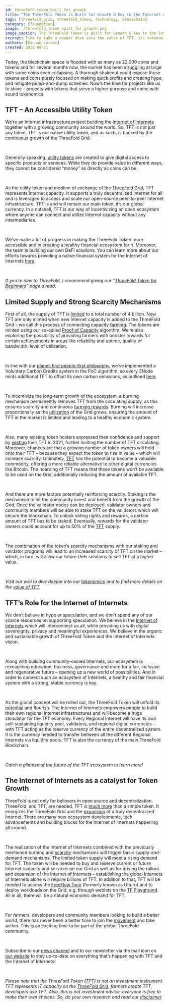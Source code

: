 ```yaml
---
id: threefold_token_built_for_growth
title: "The ThreeFold Token is Built for Growth & Key to the Internet of Internets"
tags: [threefold_grid, threefold_token, technology, blockchain]
category: [foundation]
image: ./threefold_token_built_for_growth.png
image_caption: The ThreeFold Token is Built for Growth & Key to the Internet of Internets
excerpt: Time to take a deeper dive into the value of TFT, its tokenomics and mechanisms for growth. We’re also exploring potential token growth and future demand – especially in relation to the synergies between the token and the Internet of Internets.
authors: [hannah_cordes]
created: 2022-08-31
---
```


Today, the blockchain space is flooded with as many as 22,000 coins and tokens and for several months now, the market has been struggling at large with some coins even collapsing. A thorough shakeout could expose those tokens and coins purely focused on making quick profits and creating hype, and mitigate pump-and-dump schemes. Now’s the time for projects like us to shine – projects with tokens that serve a higher purpose and come with sound tokenomics.

## TFT – An Accessible Utility Token

We’re an Internet infrastructure project building the [Internet of Internets](https://threefold.io/blog/post/internet_of_internets/) together with a growing community around the world. So, TFT is not just any token. TFT is our native utility token, and as such, is backed by the continuous growth of the ThreeFold Grid.

<br/>

Generally speaking, [utility tokens](https://library.threefold.me/info/threefold/#/tokens/threefold__newtotokens?id=threefold-token-for-beginners) are created to give digital access to specific products or services. While they do provide value in different ways, they cannot be considered “money” as directly as coins can be.

<br/>

As the utility token and medium of exchange of the [ThreeFold Grid](https://library.threefold.me/info/threefold/#/tfgrid/threefold__grid_intro), TFT represents Internet capacity. It supports a truly decentralized Internet for all and is leveraged to access and scale our open-source peer-to-peer Internet infrastructure. TFT is and will remain our main token, it’s our global currency. In a nutshell, TFT is our way of incentivizing an open ecosystem where anyone can connect and utilize Internet capacity without any intermediaries.

<br/>

We’ve made a lot of progress in making the ThreeFold Token more accessible and in creating a healthy financial ecosystem for it. Moreover, the team is building our own DeFi solutions. You can learn more about our efforts towards providing a native financial system for the Internet of Internets [here](https://threefold.io/blog/post/future_tft_ecosystem/).

<br/>

*If you’re new to ThreeFold, I recommend giving our “[ThreeFold Token for Beginners](https://library.threefold.me/info/threefold/#/tokens/threefold__newtotokens)” page a read.*

## Limited Supply and Strong Scarcity Mechanisms

First of all, the supply of TFT is [limited](https://library.threefold.me/info/threefold/#/tokens/threefold__tft_limited_supply) to a total number of 4 billion. New TFT are only minted when new Internet capacity is added to the ThreeFold Grid – we call this process of connecting capacity [farming](https://library.threefold.me/info/threefold#/tfgrid/farming/threefold__farming_intro). The tokens are minted using our so-called [Proof of Capacity](https://library.threefold.me/info/threefold#/tfgrid/farming/threefold__proof_of_capacity) algorithm. We’re also exploring the possibility of providing farmers with booster rewards for certain achievements in areas like reliability and uptime, quality of bandwidth, level of utilization. 

<br/>

In line with our [planet-first people-first philosophy](https://threefold.io/blog/post/planet_first_people_first/), we’ve implemented a Voluntary Carbon Credits system in the PoC algorithm, so every 3Node mints additional TFT to offset its own carbon emissions, as outlined [here](https://forum.threefold.io/t/threefold-on-track-to-be-planet-positive/2097?u=hannahcordes).

<br/>

To incentivize the long-term growth of the ecosystem, a burning mechanism permanently removes TFT from the circulating supply, as this ensures scarcity and continuous [farming rewards](https://library.threefold.me/info/threefold/#/tfgrid/farming/threefold__farming_reward). Burning will increase proportionally as the [utilization](https://library.threefold.me/info/threefold/#/tokens/threefold__proof_of_utilization) of the Grid grows, ensuring the amount of TFT in the market is limited and leading to a healthy economic system.

<br/>

Also, many existing token holders expressed their confidence and support by [vesting](https://library.threefold.me/info/threefold/#/tokens/threefold__vesting_overview) their TFT in 2021, further limiting the number of TFT circulating. Moreover, chances are that a growing number of token owners will hold onto their TFT – because they expect the token to rise in value – which will increase scarcity. Ultimately, [TFT](https://library.threefold.me/info/threefold/#/tfgrid/farming/threefold__threefold_token) has the potential to become a valuable commodity, offering a more reliable alternative to other digital currencies like Bitcoin. The hoarding of TFT means that these tokens won’t be available to be used on the Grid, additionally reducing the amount of available TFT.

<br/>

And there are more factors potentially reinforcing scarcity. Staking is the mechanism to let the community invest and benefit from the growth of the Grid. Once the validator nodes can be deployed, validator owners and community members will be able to stake TFT on the validators which will secure the blockchain. To unlock voting rights and rewards, a certain amount of TFT has to be staked. Eventually, rewards for the validator owners could account for up to 50% of the [TFT](https://library.threefold.me/info/threefold/#/tfgrid/farming/threefold__threefold_token) supply.

<br/>

The combination of the token’s scarcity mechanisms with our staking and validator programs will lead to an increased scarcity of TFT on the market – which, in turn, will allow our future DeFi solutions to sell TFT at a higher value. 

<br/>

*Visit our wiki to dive deeper into our [tokenomics](https://library.threefold.me/info/threefold/#/tokens/threefold__tokenomics) and to find more details on the [value of TFT](https://library.threefold.me/info/threefold/#/tokens/threefold__grid_valuation).*

## TFT’s Role for the Internet of Internets

We don’t believe in hype or speculation, and we don’t spend any of our scarce resources on supporting speculation. We believe in the [Internet of Internets](https://threefold.io/blog/post/internet_of_internets/) which will interconnect us all, while providing us with digital sovereignty, privacy and meaningful experiences. We believe in the organic and sustainable growth of ThreeFold Token and the Internet of Internets vision.

<br/>

Along with building community-owned Internets, our ecosystem is reimagining education, business, governance and more for a fair, inclusive and regenerative future – opening up a new world of possibilities. And in order to connect such an ecosystem of Internets, a healthy and fair financial system with a strong, stable currency is key.

<br/>

As the glocal concept will be rolled out, the ThreeFold Token will unfold its [potential](https://forum.threefold.io/t/what-is-the-real-value-of-tft/3143) and flourish. The Internet of Internets empowers people to build their own regional Internet infrastructures and will become a huge stimulator for the TFT economy. Every Regional Internet will have its own self-sustaining liquidity pool, validators, and regional digital currencies – with TFT acting as the reserve currency of the entire decentralized system. It is the currency needed to transfer between all the different Regional Internets via liquidity pools. TFT is also the currency of the main ThreeFold Blockchain.

<br/>

*Catch a [glimpse of the future](https://threefold.io/blog/post/future_tft_ecosystem/) of the TFT ecosystem to learn more!*

## The Internet of Internets as a catalyst for Token Growth

ThreeFold is not only for believers in open source and decentralization. ThreeFold, and TFT, are needed. TFT is [much more](https://forum.threefold.io/t/what-is-the-real-value-of-tft/3143) than a simple token. It energizes the ThreeFold Grid and the [expansion](https://threefold.io/blog/post/four_phases_of_threefold/) of a truly decentralized Internet. There are many new ecosystem developments, tech advancements and building blocks for the Internet of Internets happening all around.

<br/>

The realization of the Internet of Internets combined with the previously mentioned burning and [scarcity](https://library.threefold.me/info/threefold/#/tokens/threefold__tft_limited_supply) mechanisms will trigger basic supply-and-demand mechanisms. The limited token supply will meet a rising demand for TFT. The token will be needed to buy and reserve current or future Internet capacity and services on our Grid as well as for driving the rollout and expansion of the Internet of Internets – establishing the global Internets of Internets alone will require billions of TFT. In addition to that, TFT will be needed to access the [FreeFlow Twin](https://forum.threefold.io/t/lets-test-out-freeflow-twin-beta-formerly-uhuru/3299/12) (formerly known as Uhuru) and to deploy workloads on the Grid, e.g. through weblets on the [TF Playground](https://forum.threefold.io/t/threefold-product-focus-series-tf-playground-v3-7-0/3315/3). All in all, there will be a natural economic demand for TFT.

<br/>

For farmers, developers and community members looking to build a better world, there has never been a better time to join the [movement](https://t.me/threefold) and take action. This is an exciting time to be part of the global ThreeFold community.

<br/>

Subscribe to our [news channel](https://t.me/threefoldnews) and to our newsletter via the mail icon on [our website](https://threefold.io/) to stay up-to-date on everything that’s happening with TFT and the Internet of Internets!

<br/>

*Please note that the ThreeFold Token ([TFT](https://library.threefold.me/info/threefold/#/tokens/threefold__threefold_token)) is not an investment instrument. TFT represents IT capacity on the [ThreeFold Grid](https://library.threefold.me/info/threefold/#/tokens/threefold__threefold_grid), farmers create TFT, developers use TFT. Also, this is not investment advice, everyone is free to make their own choices. So, do your own research and read our [disclaimer](https://library.threefold.me/info/legal/#/legal__disclaimer).*
